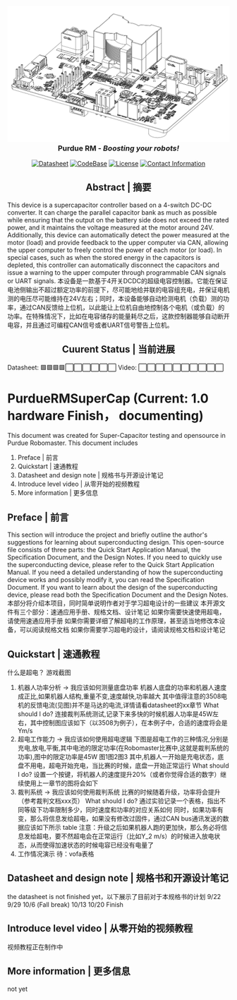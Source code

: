 <h3 align="center"><img src="Images/PCBA_White_Back.png" alt="SuperCapacitor"><br>Purdue RM - <i>Boosting your robots!</i></h3>

<p align="center">
<a href="PDF"><img src="https://img.shields.io/badge/Datasheet-v0.5-blue" alt="Datasheet" /></a>
<a href="PDF"><img src="https://img.shields.io/badge/CodeBase-v1.0-red" alt="CodeBase"></a>
<a href="LICENSE"><img src="https://img.shields.io/badge/License-CCZ-orange" alt="License" /></a>
<a href="contact information"><img src="https://img.shields.io/badge/Contact-Me-orange" alt="Contact Information" /></a>
</p>

<div align="center">
<h2><strong>Abstract | 摘要</strong></h2>
</div>
  This device is a supercapacitor controller based on a 4-switch DC-DC converter. It can charge the parallel capacitor bank as much as possible while ensuring that the output on the battery side does not exceed the rated power, and it maintains the voltage measured at the motor around 24V. Additionally, this device can automatically detect the power measured at the motor (load) and provide feedback to the upper computer via CAN, allowing the upper computer to freely control the power of each motor (or load). In special cases, such as when the stored energy in the capacitors is depleted, this controller can automatically disconnect the capacitors and issue a warning to the upper computer through programmable CAN signals or UART signals.  
  本设备是一款基于4开关DCDC的超级电容控制器。它能在保证电池侧输出不超过额定功率的前提下，尽可能地给并联的电容组充电，并保证电机测的电压尽可能维持在24V左右；同时，本设备能够自动检测电机（负载）测的功率，通过CAN反馈给上位机，以此能让上位机自由地控制各个电机（或负载）的功率。在特殊情况下，比如在电容储存的能量耗尽之后，这款控制器能够自动断开电容，并且通过可编程CAN信号或者UART信号警告上位机。

<div align="center">
<h2><strong>Cuurent Status | 当前进展</strong></h2>
</div>
Datasheet: 🟩🟩🟩🟩⬜⬜⬜⬜⬜⬜
Video: ⬜⬜⬜⬜⬜⬜⬜⬜⬜⬜

# PurdueRMSuperCap (Current: 1.0 hardware Finish， documenting) 
This document was created for Super-Capacitor testing and opensource in Purdue Robomaster. This document includes  
1. Preface | 前言
2. Quickstart | 速通教程
3. Datasheet and design note | 规格书与开源设计笔记
4. Introduce level video | 从零开始的视频教程
5. More information | 更多信息

## Preface | 前言
This section will introduce the project and briefly outline the author's suggestions for learning about superconducting design.
This open-source file consists of three parts: the Quick Start Application Manual, the Specification Document, and the Design Notes.
If you need to quickly use the superconducting device, please refer to the Quick Start Application Manual.
If you need a detailed understanding of how the superconducting device works and possibly modify it, you can read the Specification Document.
If you want to learn about the design of the superconducting device, please read both the Specification Document and the Design Notes.
本部分将介绍本项目，同时简单说明作者对于学习超电设计的一些建议
本开源文件有三个部分：速通应用手册、规格文档、设计笔记
如果你需要快速使用超电，请使用速通应用手册
如果你需要详细了解超电的工作原理，甚至适当地修改本设备，可以阅读规格文档
如果你需要学习超电的设计，请阅读规格文档和设计笔记

## Quickstart | 速通教程
什么是超电？
游戏截图
1. 机器人功率分析 -> 我应该如何测量底盘功率
机器人底盘的功率和机器人速度成正比,如果机器人结构,重量不变,速度越快,功率越大
其中值得注意的3508电机的反馈电流(见图)并不是马达的电流,详情请看datasheet的xx章节
What should I do?
连接裁判系统测试,记录下来多快的时候机器人功率是45W左右，其中控制图应该如下（以3508为例子），在本例子中，合适的速度将会是Ym/s
3. 超电工作能力 -> 我应该如何使用超电逻辑
下图是超电工作的三种情况,分别是充电,放电,平衡,其中电池的限定功率(在Robomaster比赛中,这就是裁判系统的功率),图中的限定功率是45W
图1图2图3
其中,机器人一开始是充电状态，底盘不用电，超电开始充电，当比赛的时候，底盘一开始正常运行
What should I do?
设置一个按键，将机器人的速度提升20%（或者你觉得合适的数字）继续使用上一章节的图将会如下
4. 裁判系统 -> 我应该如何使用裁判系统
比赛的时候随着升级，功率将会提升（参考裁判文档xxx页）
What should I do?
通过实验记录一个表格，指出不同等级下功率限制多少，同时速度和功率的对应关系如何
同时，如果功率有变，那么将信息发给超电，如果没有修改过固件，通过CAN bus通讯发送的数据应该如下所示
table
注意：升级之后如果机器人跑的更加快，那么务必将信息发给超电，要不然超电会在正常运行（比如Y_2 m/s）的时候进入放电状态，从而使得加速状态的时候电容已经没有电量了
6. 工作情况演示
待：vofa表格

## Datasheet and design note | 规格书和开源设计笔记
the datasheet is not finished yet，以下展示了目前对于本规格书的计划
9/22
9/29
10/6 (Fall break)
10/13
10/20 Finish

## Introduce level video | 从零开始的视频教程
视频教程正在制作中

## More information | 更多信息
not yet
